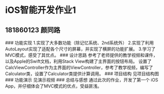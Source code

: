 <h1>iOS智能开发作业1</h1>
<h2>181860123 颜同路</h2>
### 功能实现
1.实现了大多数功能（除记忆系统、2nd系统外）
2.实现了利用AutoLayout实现了适配各个尺寸的屏幕，并实现了横屏的功能扩展。
3.学习了MVC模式，感受了其优点。
### 设计思路
参考了老师提供的教学视频和课件，以及Apple的Swift文档，利用Stack View构建了主界面的按钮布局。
设置了CalcViewController作为主界面的ViewController，参考了教学视频，编写了Calculator类，设置了Calculator类提供计算调用。
### 项目结构
见项目结构图
### 功能演示
见演示视频
### 总结与感想
通过此次的作业，开发了第一个 iOS App，并仔细体会了MVC模式的优点，受益匪浅。